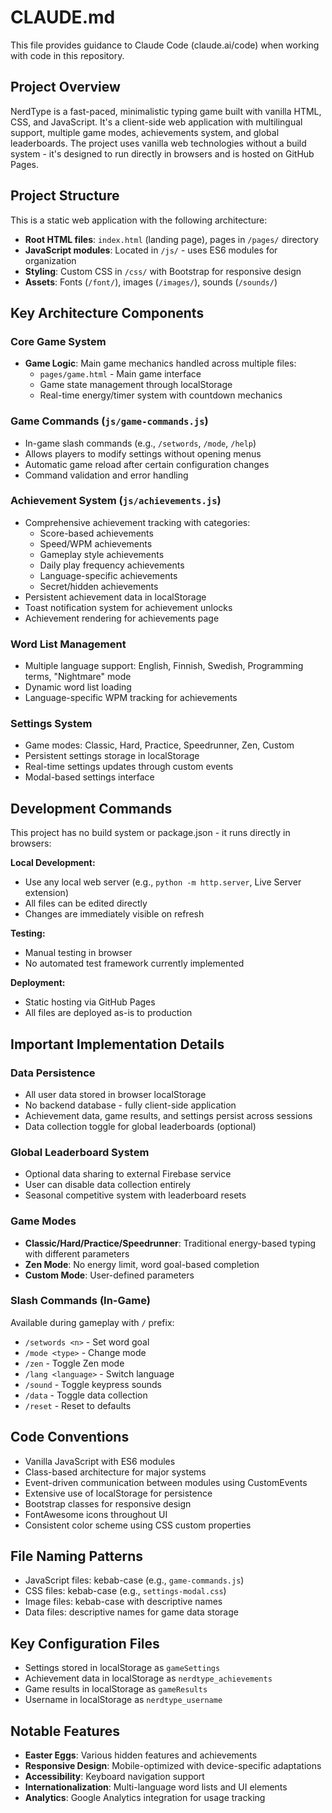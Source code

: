 # CLAUDE.md

This file provides guidance to Claude Code (claude.ai/code) when working with code in this repository.

## Project Overview

NerdType is a fast-paced, minimalistic typing game built with vanilla HTML, CSS, and JavaScript. It's a client-side web application with multilingual support, multiple game modes, achievements system, and global leaderboards. The project uses vanilla web technologies without a build system - it's designed to run directly in browsers and is hosted on GitHub Pages.

## Project Structure

This is a static web application with the following architecture:

- **Root HTML files**: `index.html` (landing page), pages in `/pages/` directory
- **JavaScript modules**: Located in `/js/` - uses ES6 modules for organization
- **Styling**: Custom CSS in `/css/` with Bootstrap for responsive design
- **Assets**: Fonts (`/font/`), images (`/images/`), sounds (`/sounds/`)

## Key Architecture Components

### Core Game System
- **Game Logic**: Main game mechanics handled across multiple files:
  - `pages/game.html` - Main game interface
  - Game state management through localStorage
  - Real-time energy/timer system with countdown mechanics

### Game Commands (`js/game-commands.js`)  
- In-game slash commands (e.g., `/setwords`, `/mode`, `/help`)
- Allows players to modify settings without opening menus
- Automatic game reload after certain configuration changes
- Command validation and error handling

### Achievement System (`js/achievements.js`)
- Comprehensive achievement tracking with categories:
  - Score-based achievements
  - Speed/WPM achievements  
  - Gameplay style achievements
  - Daily play frequency achievements
  - Language-specific achievements
  - Secret/hidden achievements
- Persistent achievement data in localStorage
- Toast notification system for achievement unlocks
- Achievement rendering for achievements page

### Word List Management
- Multiple language support: English, Finnish, Swedish, Programming terms, "Nightmare" mode
- Dynamic word list loading
- Language-specific WPM tracking for achievements

### Settings System
- Game modes: Classic, Hard, Practice, Speedrunner, Zen, Custom
- Persistent settings storage in localStorage
- Real-time settings updates through custom events
- Modal-based settings interface

## Development Commands

This project has no build system or package.json - it runs directly in browsers:

**Local Development:**
- Use any local web server (e.g., `python -m http.server`, Live Server extension)
- All files can be edited directly
- Changes are immediately visible on refresh

**Testing:**
- Manual testing in browser
- No automated test framework currently implemented

**Deployment:**
- Static hosting via GitHub Pages
- All files are deployed as-is to production

## Important Implementation Details

### Data Persistence
- All user data stored in browser localStorage
- No backend database - fully client-side application
- Achievement data, game results, and settings persist across sessions
- Data collection toggle for global leaderboards (optional)

### Global Leaderboard System
- Optional data sharing to external Firebase service
- User can disable data collection entirely
- Seasonal competitive system with leaderboard resets

### Game Modes
- **Classic/Hard/Practice/Speedrunner**: Traditional energy-based typing with different parameters
- **Zen Mode**: No energy limit, word goal-based completion
- **Custom Mode**: User-defined parameters

### Slash Commands (In-Game)
Available during gameplay with `/` prefix:
- `/setwords <n>` - Set word goal
- `/mode <type>` - Change mode
- `/zen` - Toggle Zen mode
- `/lang <language>` - Switch language
- `/sound` - Toggle keypress sounds
- `/data` - Toggle data collection
- `/reset` - Reset to defaults

## Code Conventions

- Vanilla JavaScript with ES6 modules
- Class-based architecture for major systems
- Event-driven communication between modules using CustomEvents
- Extensive use of localStorage for persistence
- Bootstrap classes for responsive design
- FontAwesome icons throughout UI
- Consistent color scheme using CSS custom properties

## File Naming Patterns

- JavaScript files: kebab-case (e.g., `game-commands.js`)
- CSS files: kebab-case (e.g., `settings-modal.css`)
- Image files: kebab-case with descriptive names
- Data files: descriptive names for game data storage

## Key Configuration Files

- Settings stored in localStorage as `gameSettings`
- Achievement data in localStorage as `nerdtype_achievements`
- Game results in localStorage as `gameResults`
- Username in localStorage as `nerdtype_username`

## Notable Features

- **Easter Eggs**: Various hidden features and achievements
- **Responsive Design**: Mobile-optimized with device-specific adaptations
- **Accessibility**: Keyboard navigation support
- **Internationalization**: Multi-language word lists and UI elements
- **Analytics**: Google Analytics integration for usage tracking